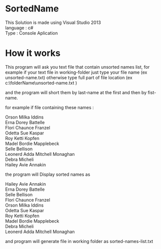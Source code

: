 # SortedName


This Solution is made using Visual Studio 2013<br />
language : c#<br/>
Type : Console Aplication<br/>

# How it works
This program will ask you text file that contain unsorted names list,
for example if your text file in working-folder just type your file name (ex unsorted-name.txt)
otherwise type full part of file location (ex c:\folderName\unsorted-name.txt )

and the program will short them by last-name at the first and then by fist-name.

for example if file containing these names :

Orson Milka Iddins <br />
Erna Dorey Battelle <br />
Flori Chaunce Franzel <br />
Odetta Sue Kaspar <br />
Roy Ketti Kopfen <br />
Madel Bordie Mapplebeck <br />
Selle Bellison <br />
Leonerd Adda Mitchell Monaghan <br />
Debra Micheli <br />
Hailey Avie Annakin <br />

the program will Display sorted names as

Hailey Avie Annakin <br />
Erna Dorey Battelle <br />
Selle Bellison <br />
Flori Chaunce Franzel <br />
Orson Milka Iddins <br />
Odetta Sue Kaspar <br />
Roy Ketti Kopfen <br />
Madel Bordie Mapplebeck <br />
Debra Micheli <br />
Leonerd Adda Mitchell Monaghan <br />

and program will generate file in working folder as sorted-names-list.txt







